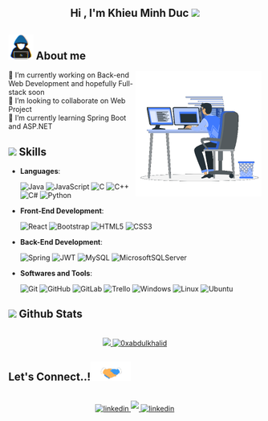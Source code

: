 
<h2 align="center"><b>Hi , I'm Khieu Minh Duc </b><img src="https://media.giphy.com/media/hvRJCLFzcasrR4ia7z/giphy.gif" width="35"></h2>

## <picture><img src = "https://github.com/0xAbdulKhalid/0xAbdulKhalid/raw/main/assets/mdImages/about_me.gif" width = 50px></picture> **About me**

<picture> <img align="right" src="https://github.com/0xAbdulKhalid/0xAbdulKhalid/raw/main/assets/mdImages/Right_Side.gif" width = 250px></picture>

🔭 I’m currently working on Back-end Web Development and hopefully Full-stack soon <br>👯 I’m looking to collaborate on Web Project<br>🌱 I’m currently learning Spring Boot and ASP.NET<br>


## <img src="https://media2.giphy.com/media/QssGEmpkyEOhBCb7e1/giphy.gif?cid=ecf05e47a0n3gi1bfqntqmob8g9aid1oyj2wr3ds3mg700bl&rid=giphy.gif" width ="25"><b> Skills</b>


<p align="center">

- **Languages**:

    ![Java](https://img.shields.io/badge/java-%23ED8B00.svg?style=for-the-badge&logo=openjdk&logoColor=white)
    ![JavaScript](https://img.shields.io/badge/JavaScript%20-%23F7DF1E.svg?style=for-the-badge&logo=javascript&logoColor=black)
    ![C](https://img.shields.io/badge/C%20-%232370ED.svg?style=for-the-badge&logo=c&logoColor=white)
    ![C++](https://img.shields.io/badge/C++%20-%2300599C.svg?style=for-the-badge&logo=c%2B%2B&logoColor=white)
    ![C#](https://img.shields.io/badge/c%23-%23239120.svg?style=for-the-badge&logo=c-sharp&logoColor=white)
    ![Python](https://img.shields.io/badge/python-3670A0?style=for-the-badge&logo=python&logoColor=ffdd54)
    
- **Front-End Development**:
  
   ![React](https://img.shields.io/badge/react-%2320232a.svg?style=for-the-badge&logo=react&logoColor=%2361DAFB)
   ![Bootstrap](https://img.shields.io/badge/bootstrap-%238511FA.svg?style=for-the-badge&logo=bootstrap&logoColor=white)
   ![HTML5](https://img.shields.io/badge/HTML5%20-%23E34F26.svg?style=for-the-badge&logo=html5&logoColor=white)
   ![CSS3](https://img.shields.io/badge/CSS%20-%231572B6.svg?style=for-the-badge&logo=css3&logoColor=white)

- **Back-End Development**:

    ![Spring](https://img.shields.io/badge/spring-%236DB33F.svg?style=for-the-badge&logo=spring&logoColor=white)
    ![JWT](https://img.shields.io/badge/JWT-black?style=for-the-badge&logo=JSON%20web%20tokens)
    ![MySQL](https://img.shields.io/badge/mysql-%2300f.svg?style=for-the-badge&logo=mysql&logoColor=white)
    ![MicrosoftSQLServer](https://img.shields.io/badge/Microsoft%20SQL%20Server-CC2927?style=for-the-badge&logo=microsoft%20sql%20server&logoColor=white)

- **Softwares and Tools**:

    ![Git](https://img.shields.io/badge/git-%23F05033.svg?style=for-the-badge&logo=git&logoColor=white)
    ![GitHub](https://img.shields.io/badge/github-%23121011.svg?style=for-the-badge&logo=github&logoColor=white)
    ![GitLab](https://img.shields.io/badge/gitlab-%23181717.svg?style=for-the-badge&logo=gitlab&logoColor=white)
    ![Trello](https://img.shields.io/badge/Trello-%23026AA7.svg?style=for-the-badge&logo=Trello&logoColor=white)
    ![Windows](https://img.shields.io/badge/Windows-0078D6?style=for-the-badge&logo=windows&logoColor=white)
    ![Linux](https://img.shields.io/badge/Linux-FCC624?style=for-the-badge&logo=linux&logoColor=black)
    ![Ubuntu](https://img.shields.io/badge/Ubuntu-E95420?style=for-the-badge&logo=ubuntu&logoColor=white)

</p>




## <img src="https://media.giphy.com/media/iY8CRBdQXODJSCERIr/giphy.gif" width="35"><b> Github Stats </b>
<br>

<div align="center">

<a href="https://github.com/0xabdulkhalid/">
  <img src="https://github-readme-streak-stats.herokuapp.com/?user=Gruxeon2507&theme=dark&hide_border=false" height="150"/>
  <img src="https://github-readme-stats.vercel.app/api/top-langs/?username=Gruxeon2507&theme=dark&hide_border=false&include_all_commits=true&count_private=true&layout=compact" height="150"  alt="0xabdulkhalid"/>
</a>
</div>


## <b> Let's Connect..!</b><img src="https://github.com/0xAbdulKhalid/0xAbdulKhalid/raw/main/assets/mdImages/handshake.gif" width ="80">
<br>
<div align='center'>




<a href="https://linkedin.com/in/duckhieu" target="_blank">
<img src="https://img.shields.io/badge/linkedin:  duckhieu-%2300acee.svg?color=405DE6&style=for-the-badge&logo=linkedin&logoColor=white" alt=linkedin style="margin-bottom: 5px;"/>
</a>


<!--<a href="https://twitter.com/0xabdulkhalid" target="_blank">
<img src="https://img.shields.io/badge/twitter:  0xabdulkhalid-%2300acee.svg?color=1DA1F2&style=for-the-badge&logo=twitter&logoColor=white" alt=twitter style="margin-bottom: 5px;"/>
</a>-->

<a href="mailto:khieuminhduc2012@gmail.com" target="_blank">
<img src="https://img.shields.io/badge/gmail:  khieuminhduc2012-%23EA4335.svg?style=for-the-badge&logo=gmail&logoColor=white" t=mail style="margin-bottom: 5px;" />
</a>

<a href="https://discord.com/" target="_blank">
<img src="https://img.shields.io/badge/gruxeon_-%235865F2.svg?style=for-the-badge&logo=discord&logoColor=white" alt=linkedin style="margin-bottom: 5px;"/>
</a>
</div>

<br>
<br>



<!-- ![](https://github-readme-stats.vercel.app/api?username=Gruxeon2507&theme=dark&hide_border=false&include_all_commits=true&count_private=true)  -->



<!--![](https://raw.githubusercontent.com/Gruxeon2507/cf-stats/main/output/light_card.svg#gh-dark-mode-only)
 ![](https://github-readme-streak-stats.herokuapp.com/?user=Gruxeon2507&theme=dark&hide_border=false)  ![](https://github-readme-stats.vercel.app/api/top-langs/?username=Gruxeon2507&theme=dark&hide_border=false&include_all_commits=true&count_private=true&layout=compact) <br/>
## 🏆 GitHub Trophies
![](https://github-profile-trophy.vercel.app/?username=Gruxeon2507&theme=gruvbox&no-frame=false&no-bg=true&margin-w=4)

---
[![](https://visitcount.itsvg.in/api?id=Gruxeon2507&icon=2&color=0)](https://visitcount.itsvg.in)![](https://raw.githubusercontent.com/Gruxeon2507/cf-stats/main/output/max_rating.svg)
-->
<!-- Proudly created with GPRM ( https://gprm.itsvg.in ) -->
<!--  --> 
